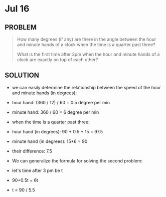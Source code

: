 # Jul 16

## PROBLEM

> How many degrees (if any) are there in the angle between the hour and minute hands of a clock when the time is a quarter past three?
>
>
>
> What is the first time after 3pm when the hour and minute hands of a clock are exactly on top of each other?



## SOLUTION

* we can easily determine the relationship between the speed of the hour and minute hands (in degrees):
* hour hand: (360 / 12) / 60 = 0.5 degree per min
* minute hand: 360 / 60 = 6 degree per min
* when the time is a quarter past three:
* hour hand (in degrees): 90 + 0.5 \* 15 = 97.5
* minute hand (in degrees): 15\*6 = 90
* their difference: 7.5



* We can generalize the formula for solving the second problem:
* let's time after 3 pm be t
* 90+0.5t = 6t
* t = 90 / 5.5

